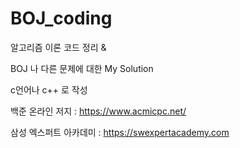 # BOJ_coding

알고리즘 이론 코드 정리 &

BOJ 나 다른 문제에 대한 My Solution

c언어나 c++ 로 작성



백준 온라인 저지 : https://www.acmicpc.net/

삼성 엑스퍼트 아카데미 : https://swexpertacademy.com
